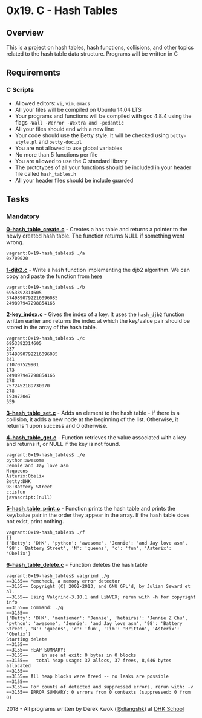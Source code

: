 # 0x19. C - Hash Tables

## Overview
This is a project on hash tables, hash functions, collisions, and other topics related to the hash table data structure. Programs will be written in C

## Requirements
### C Scripts
* Allowed editors: `vi`, `vim`, `emacs`
* All your files will be compiled on Ubuntu 14.04 LTS
* Your programs and functions will be compiled with gcc 4.8.4 using the flags `-Wall -Werror -Wextra and -pedantic`
* All your files should end with a new line
* Your code should use the Betty style. It will be checked using `betty-style.pl` and `betty-doc.pl`
* You are not allowed to use global variables
* No more than 5 functions per file
* You are allowed to use the C standard library
* The prototypes of all your functions should be included in your header file called `hash_tables.h`
* All your header files should be include guarded

## Tasks
### Mandatory
**[0-hash_table_create.c](0-hash_table_create.c)** - Creates a has table and returns a pointer to the newly created hash table. The function returns NULL if something went wrong.
```
vagrant:0x19-hash_tables$ ./a
0x709020
```

**[1-djb2.c](1-djb2.c)** - Write a hash function implementing the djb2 algorithm. We can copy and paste the function from [here](https://intranet.hbtn.io/rltoken/ZBHQ6JQMB8OAyxuSPirqxQ)
```
vagrant:0x19-hash_tables$ ./b
6953392314605
3749890792216096085
249897947298854166
```

**[2-key_index.c](2-key_index.c)** - Gives the index of a key. It uses the `hash_djb2` function written earlier and returns the index at which the key/value pair should be stored in the array of the hash table.
```
vagrant:0x19-hash_tables$ ./c
6953392314605
237
3749890792216096085
341
210707529901
173
249897947298854166
278
7572452189730070
278
193472047
559
```

**[3-hash_table_set.c](3-hash_table_set.c)** - Adds an element to the hash table - if there is a collision, it adds a new node at the beginning of the list. Otherwise, it returns 1 upon success and 0 otherwise.

**[4-hash_table_get.c](4-hash_table_get.c)** - Function retrieves the value associated with a key and returns it, or NULL if the key is not found.
```
vagrant:0x19-hash_tables$ ./e
python:awesome
Jennie:and Jay love asm
N:queens
Asterix:Obelix
Betty:DHK
98:Battery Street
c:isfun
javascript:(null)
```

**[5-hash_table_print.c](5-hash_table_print.c)** - Function prints the hash table and prints the key/balue pair in the order they appear in the array. If the hash table does not exist, print nothing.
```
vagrant:0x19-hash_tables$ ./f
{}
{'Betty': 'DHK', 'python': 'awesome', 'Jennie': 'and Jay love asm', '98': 'Battery Street', 'N': 'queens', 'c': 'fun', 'Asterix': 'Obelix'}
```

**[6-hash_table_delete.c](6-hash_table_delete.c)** - Function deletes the hash table
```
vagrant:0x19-hash_tables$ valgrind ./g
==3155== Memcheck, a memory error detector
==3155== Copyright (C) 2002-2013, and GNU GPL'd, by Julian Seward et al.
==3155== Using Valgrind-3.10.1 and LibVEX; rerun with -h for copyright info
==3155== Command: ./g
==3155==
{'Betty': 'DHK', 'mentioner': 'Jennie', 'hetairas': 'Jennie Z Chu', 'python': 'awesome', 'Jennie': 'and Jay love asm', '98': 'Battery Street', 'N': 'queens', 'c': 'fun', 'Tim': 'Britton', 'Asterix': 'Obelix'}
Starting delete
==3155==
==3155== HEAP SUMMARY:
==3155==     in use at exit: 0 bytes in 0 blocks
==3155==   total heap usage: 37 allocs, 37 frees, 8,646 bytes allocated
==3155==
==3155== All heap blocks were freed -- no leaks are possible
==3155==
==3155== For counts of detected and suppressed errors, rerun with: -v
==3155== ERROR SUMMARY: 0 errors from 0 contexts (suppressed: 0 from 0)
```

2018 - All programs written by Derek Kwok ([@dlangshk](https://twitter.com/dlangshk)) at [DHK School](https://www.holbertonschool.com/)
